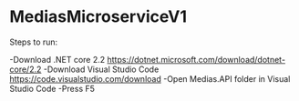 # MediasMicroserviceV1

Steps to run:

-Download .NET core 2.2 https://dotnet.microsoft.com/download/dotnet-core/2.2
-Download Visual Studio Code https://code.visualstudio.com/download
-Open Medias.API folder in Visual Studio Code
-Press F5
